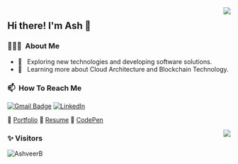 <img align='right' src="https://github-readme-stats.vercel.app/api/top-langs/?username=AshveerB&show_icons=true&title_color=fff&icon_color=FFD700&text_color=ECECEC&bg_color=8A2BE2">

<h2> Hi there! I'm Ash 👋</h2>

<h3> 👨🏻‍💻 &nbsp;About Me </h3>

- 🤔 &nbsp; Exploring new technologies and developing software solutions.
- 🌱 &nbsp; Learning more about Cloud Architecture and Blockchain Technology.

<h3> 📫 &nbsp;How To Reach Me </h3> 

[![Gmail Badge](https://img.shields.io/badge/-Gmail-c14438?style=flat-square&logo=Gmail&logoColor=white&link=mailto:ashveerbhayroo@gmail.com)](mailto:ashveerbhayroo@gmail.com)
<a href="https://www.linkedin.com/in/ashveer-bhayroo/" target="_blank"><img src="https://img.shields.io/badge/LinkedIn-%230077B5.svg?&style=flat-square&logo=linkedin&logoColor=white" alt="LinkedIn"></a>

:card_index: [Portfolio](https://ashveer-bhayroo.netlify.app/)
:card_index: [Resume](https://docs.google.com/document/d/1i5VqLNqs5V4GaTSjt2dMuEdepHHzXmBbBoOFJNYRM9o/edit?usp=sharing)
:card_index: [CodePen](https://codepen.io/ABhayroo)
 
 <img align='right' src="https://github-readme-stats.vercel.app/api?username=AshveerB&show_icons=true&title_color=fff&icon_color=FFD700&text_color=ECECEC&bg_color=8A2BE2">

<h3> ✨ Visitors </h3>

<p align="left"> <img src="https://komarev.com/ghpvc/?username=AshveerB" alt="AshveerB" /> </p>
